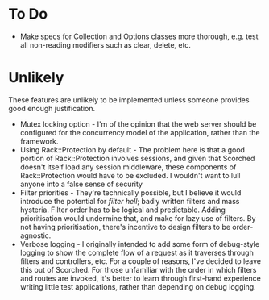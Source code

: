 To Do
=====
* Make specs for Collection and Options classes more thorough, e.g. test all non-reading modifiers such as clear, delete, etc.


Unlikely
========
These features are unlikely to be implemented unless someone provides good enough justification.

* Mutex locking option - I'm of the opinion that the web server should be configured for the concurrency model of the application, rather than the framework.
* Using Rack::Protection by default - The problem here is that a good portion of Rack::Protection involves sessions, and given that Scorched doesn't itself load any session middleware, these components of Rack::Protection would have to be excluded. I wouldn't want to lull anyone into a false sense of security
* Filter priorities - They're technically possible, but I believe it would introduce the potential for _filter hell_; badly written filters and mass hysteria. Filter order has to be logical and predictable. Adding prioritisation would undermine that, and make for lazy use of filters. By not having prioritisation, there's incentive to design filters to be order-agnostic.
* Verbose logging - I originally intended to add some form of debug-style logging to show the complete flow of a request as it traverses through filters and controllers, etc. For a couple of reasons, I've decided to leave this out of Scorched. For those unfamiliar with the order in which filters and routes are invoked, it's better to learn through first-hand experience writing little test applications, rather than depending on debug logging.
